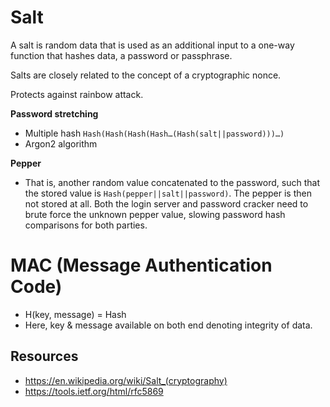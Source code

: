 # Salt
A salt is random data that is used as an additional input to a one-way function that hashes data, a password or passphrase.

Salts are closely related to the concept of a cryptographic nonce.

Protects against rainbow attack.

**Password stretching** 
- Multiple hash `Hash(Hash(Hash(Hash…(Hash(salt||password)))…)` 
- Argon2 algorithm


**Pepper** 
- That is, another random value concatenated to the password, such that the stored value is `Hash(pepper||salt||password)`. The pepper is then not stored at all. Both the login server and password cracker need to brute force the unknown pepper value, slowing password hash comparisons for both parties.


# MAC (Message Authentication Code)
- H(key, message) = Hash
- Here, key & message available on both end denoting integrity of data.





## Resources
- https://en.wikipedia.org/wiki/Salt_(cryptography)
- https://tools.ietf.org/html/rfc5869